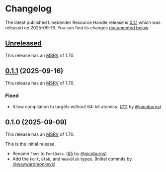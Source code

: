 <!-- Instructions

This changelog follows the patterns described here: <https://keepachangelog.com/en/>.

Subheadings to categorize changes are `added, changed, deprecated, removed, fixed, security`.

-->

# Changelog

The latest published Linebender Resource Handle release is [0.1.1](#011-2025-09-16) which was released on 2025-09-16.
You can find its changes [documented below](#011-2025-09-16).

## [Unreleased][]

This release has an [MSRV][] of 1.70.

## [0.1.1][] (2025-09-16)

This release has an [MSRV][] of 1.70.

### Fixed

- Allow compilation to targets without 64-bit atomics. ([#11][] by [@nicoburns][])

## 0.1.0 (2025-09-09)

This release has an [MSRV][] of 1.70.

This is the initial release.

- Rename `Font` to `FontData`. ([#5][] by [@nicoburns][])
- Add the `Font`, `Blob`, and `WeakBlob` types. (Initial commits by [@waywardmonkeys][])

[@nicoburns]: https://github.com/nicoburns
[@waywardmonkeys]: https://github.com/waywardmonkeys

[#5]: https://github.com/linebender/raw_resource_handle/pull/5
[#11]: https://github.com/linebender/raw_resource_handle/pull/11

[Unreleased]: https://github.com/linebender/anymore/compare/v0.1.1...HEAD
[0.1.1]: https://github.com/linebender/parley/compare/v0.1.0...v0.1.1

[MSRV]: README.md#minimum-supported-rust-version-msrv

